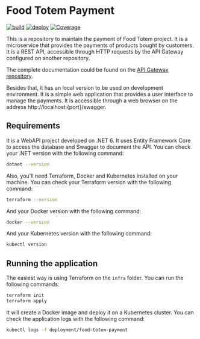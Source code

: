 # Food Totem Payment
[![build](https://github.com/leonardo-avila/food-totem-payment/actions/workflows/build.yml/badge.svg)](https://github.com/leonardo-avila/food-totem-payment/actions/workflows/build.yml)
[![deploy](https://github.com/leonardo-avila/food-totem-payment/actions/workflows/deploy.yml/badge.svg)](https://github.com/leonardo-avila/food-totem-payment/actions/workflows/deploy.yml)
[![Coverage](https://sonarcloud.io/api/project_badges/measure?project=leonardo-avila_food-totem-payment&metric=coverage)](https://sonarcloud.io/summary/new_code?id=leonardo-avila_food-totem-payment)

This is a repository to maintain the payment of Food Totem project. It is a microservice that provides the payments of products bought by customers. It is a REST API, accessible through HTTP requests by the API Gateway configured on another repository.

The complete documentation could be found on the [API Gateway repository](https://github.com/leonardo-avila/food-totem).

Besides that, it has an local version to be used on development environment. It is a simple web application that provides a user interface to manage the payments. It is accessible through a web browser on the address http://localhost:{port}/swagger.

## Requirements

It is a WebAPI project developed on .NET 6. It uses Entity Framework Core to access the database and Swagger to document the API. You can check your .NET version with the following command:
  
  ```bash
  dotnet --version
  ```

Also, you'll need Terraform, Docker and Kubernetes installed on your machine. You can check your Terraform version with the following command:

  ```bash
  terraform --version
  ```

And your Docker version with the following command:

  ```bash
  docker --version
  ```

And your Kubernetes version with the following command:
  
  ```bash
  kubectl version
  ```

## Running the application

The easiest way is using Terraform on the `infra` folder. You can run the following commands:
  
  ```bash
  terraform init
  terraform apply
  ```

It will create a Docker image and deploy it on a Kubernetes cluster. You can check the application logs with the following command:

  ```bash
  kubectl logs -f deployment/food-totem-payment
  ```